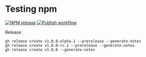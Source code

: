 # Testing npm

[![NPM release](https://img.shields.io/npm/v/@peter3000/testing-npm.svg?logo=github&style=flat-square)](https://www.npmjs.com/package/@peter3000/testing-npm)
[![Publish workflow](https://img.shields.io/github/workflow/status/peterhirn/testing-npm/publish?label=publish&logo=github&style=flat-square)](https://github.com/peterhirn/testing-npm/actions?workflow=publish)

Release

    gh release create v1.0.0-alpha.1 --prerelease --generate-notes
    gh release create v1.0.0-rc.1 --prerelease --generate-notes
    gh release create v1.0.0 --generate-notes
